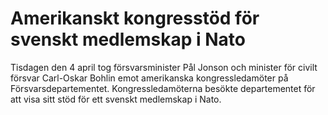 # Amerikanskt kongresstöd för svenskt medlemskap i Nato

Tisdagen den 4 april tog försvarsminister Pål Jonson och minister för civilt försvar Carl-Oskar Bohlin emot amerikanska kongressledamöter på Försvarsdepartementet. Kongressledamöterna besökte departementet för att visa sitt stöd för ett svenskt medlemskap i Nato.
